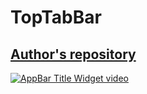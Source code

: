 # TopTabBar
## [Author's repository](https://github.com/TheTechDesigner/TabBar)

[![AppBar Title Widget video](https://img.youtube.com/vi/4FnHxKE53NY/0.jpg)](https://youtu.be/4FnHxKE53NY "How to use TabBar in Flutter?")
